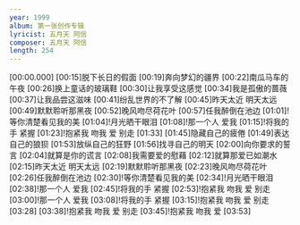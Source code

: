 ```yaml
---
year: 1999
album: 第一张创作专辑
lyricist: 五月天 阿信
composer: 五月天 阿信
length: 254
---
```

[00:00.000]
[00:15]脱下长日的假面
[00:19]奔向梦幻的疆界
[00:22]南瓜马车的午夜
[00:26]换上童话的玻璃鞋
[00:30]让我享受这感觉
[00:34]我是孤傲的蔷薇
[00:37]让我品尝这滋味
[00:41]纷乱世界的不了解
[00:45]昨天太近 明天太远
[00:49]默默聆听那黑夜
[00:52]晚风吻尽荷花叶
[00:57]任我醉倒在池边
[01:01]!等你清楚看见我的美
[01:04]!月光晒干眼泪
[01:08]!那一个人 爱我
[01:15]!将我的手 紧握
[01:23]!抱紧我 吻我 爱 别走
[01:33]
[01:45]隐藏自己的疲倦
[01:49]表达自己的狼狈
[01:53]放纵自己的狂野
[01:56]找寻自己的明天
[02:00]向你要求的誓言
[02:04]就算是你的谎言
[02:08]我需要爱的慰藉
[02:12]就算那爱已如潮水
[02:15]昨天太近 明天太远
[02:19]默默聆听那黑夜
[02:23]晚风吻尽荷花叶
[02:26]任我醉倒在池边
[02:30]!等你清楚看见我的美
[02:34]!月光晒干眼泪
[02:38]!那一个人 爱我
[02:45]!将我的手 紧握
[02:53]!抱紧我 吻我 爱 别走
[03:00]!那一个人 爱我
[03:08]!将我的手 紧握
[03:15]!抱紧我 吻我 爱 别走
[03:28]
[03:38]!抱紧我 吻我 爱 别走
[03:45]!抱紧我 吻我 爱
[03:53]